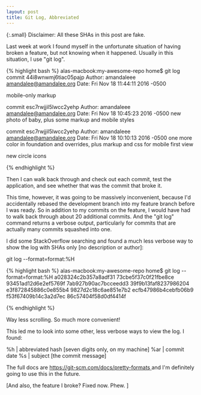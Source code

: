 ```yaml
---
layout: post
title: Git Log, Abbreviated
---
```


{:.small} 
Disclaimer: All these SHAs in this post are fake. 

Last week at work I found myself in the unfortunate situation of having broken a feature, but not knowing when it happened. Usually in this situation, I use "git log". 

{% highlight bash %}
alas-macbook:my-awesome-repo home$ git log
commit 44i8wnwmj6tiac05pajp
Author: amandaleee <amandalee@amandalee.org>
Date:   Fri Nov 18 11:44:11 2016 -0500

  mobile-only markup
    
commit esc7rwjjil5lwcc2yehp
Author: amandaleee <amandalee@amandalee.org>
Date:   Fri Nov 18 10:45:23 2016 -0500
  new photo of baby, plus some markup and mobile styles

commit esc7rwjjil5lwcc2yehp
Author: amandaleee <amandalee@amandalee.org>
Date:   Fri Nov 18 10:10:13 2016 -0500
  one more color in foundation and overrides, plus markup and css for mobile first view
    
  new circle icons

{% endhighlight %}

Then I can walk back through and check out each commit, test the application, and see whether that was the commit that broke it. 

This time, however, it was going to be massively inconvenient, because I'd accidentally rebased the development branch into my feature branch before I was ready. So in addition to my commits on the feature, I would have had to walk back through about 20 additional commits. And the "git log" command returns a verbose output, particularly for commits that are actually many commits squashed into one. 

I did some StackOverflow searching and found a much less verbose way to show the log with SHAs only [no description or author]: 

git log --format=format:%H

{% highlight bash %}
alas-macbook:my-awesome-repo home$ git log --format=format:%H
a028324c2b357a8adf31
73cbe5f37c0f21fbe8ce
93451ad12d6e2ef5769f
7ab927b90ac7bcceedd3
39f9b13faf8237986204
e3f872845886c0e855b4
9827d2c18c6ae851e7b2
ecfb47986b4cebfb06b9
f53f67409b14c3a2d7ec
86c57404f58d0df4414f

{% endhighlight %}

Way less scrolling. So much more convenient! 

This led me to look into some other, less verbose ways to view the log. I found: 


%h            | abbreviated hash [seven digits only, on my machine]
%ar           | commit date
%s            | subject [the commit message]

The full docs are [https://git-scm.com/docs/pretty-formats ](here) and I'm definitely going to use this in the future. 

[And also, the feature I broke? Fixed now. Phew. ]


